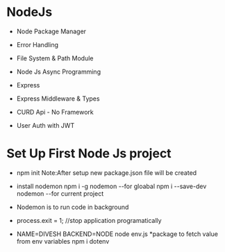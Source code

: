 # NodeJs

* Node Package Manager
* Error Handling
* File System & Path Module
* Node Js Async Programming

* Express
* Express Middleware & Types
* CURD Api - No Framework
* User Auth with JWT 

# Set Up First Node Js project
* npm init 
Note:After setup new package.json file will be created

* install nodemon
npm i -g nodemon --for gloabal
npm i  --save-dev nodemon --for current project

* Nodemon is to run code in background
* process.exit = 1; //stop application programatically

* NAME=DIVESH BACKEND=NODE node env.js
*package to fetch value from env variables
    npm i dotenv